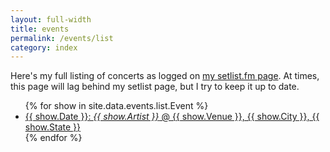 ```yaml
---
layout: full-width
title: events
permalink: /events/list
category: index
---
```


Here's my full listing of concerts as logged on [my setlist.fm page](https://www.setlist.fm/concerts/rkoopmann). At times, this page will lag behind my setlist page, but I try to keep it up to date.

<ul>
{% for show in site.data.events.list.Event %}
  <li><a href="{{ show.Link }}">{{ show.Date }}: <em>{{ show.Artist }}</em> @ {{ show.Venue }}, {{ show.City }}, {{ show.State }}</a></li>
{% endfor %}
</ul>
